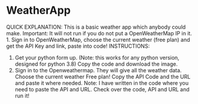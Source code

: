 # WeatherApp
QUICK EXPLANATION: This is a basic weather app which anybody could make. Important: It will not run if you do not put a OpenWeatherMap IP in it. 1. Sign in to OpenWeatherMap, choose the current weather (free plan) and get the API Key and link, paste into code!
INSTRUCTIONS: 
1. Get your python form up. (Note: this works for any python version, designed for python 3.8) Copy the code and download the image. 
2. Sign in to the Openweathermap. They will give all the weather data.  Choose the current weather Free plan! Copy the API Code and the URL and paste it where needed.
Note: I have written in the code where you need to paste the API and URL. Check over the code, API and URL and run it!
